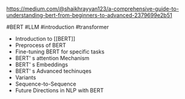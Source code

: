 
https://medium.com/@shaikhrayyan123/a-comprehensive-guide-to-understanding-bert-from-beginners-to-advanced-2379699e2b51

#BERT #LLM #introduction #transformer 

- Introduction to [[BERT]]
- Preprocess of BERT
- Fine-tuning BERT for specific tasks
- BERT' s attention Mechanism
- BERT' s Embeddings
- BERT' s Advanced techinuqes
- Variants
- Sequence-to-Sequence
- Future Directions in NLP with BERT